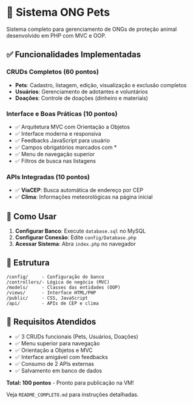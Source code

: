 # 🐾 Sistema ONG Pets

Sistema completo para gerenciamento de ONGs de proteção animal desenvolvido em PHP com MVC e OOP.

## ✅ Funcionalidades Implementadas

### CRUDs Completos (60 pontos)
- **Pets**: Cadastro, listagem, edição, visualização e exclusão completos
- **Usuários**: Gerenciamento de adotantes e voluntários
- **Doações**: Controle de doações (dinheiro e materiais)

### Interface e Boas Práticas (10 pontos)
- ✅ Arquitetura MVC com Orientação a Objetos
- ✅ Interface moderna e responsiva
- ✅ Feedbacks JavaScript para usuário
- ✅ Campos obrigatórios marcados com *
- ✅ Menu de navegação superior
- ✅ Filtros de busca nas listagens

### APIs Integradas (10 pontos)
- ✅ **ViaCEP**: Busca automática de endereço por CEP
- ✅ **Clima**: Informações meteorológicas na página inicial

## 🚀 Como Usar

1. **Configurar Banco**: Execute `database.sql` no MySQL
2. **Configurar Conexão**: Edite `config/Database.php` 
3. **Acessar Sistema**: Abra `index.php` no navegador

## 📁 Estrutura

```
/config/     - Configuração do banco
/controllers/- Lógica de negócio (MVC)
/models/     - Classes das entidades (OOP)
/views/      - Interface HTML/PHP
/public/     - CSS, JavaScript
/api/        - APIs de CEP e clima
```

## 🎯 Requisitos Atendidos

- ✅ 3 CRUDs funcionais (Pets, Usuários, Doações)
- ✅ Menu superior para navegação
- ✅ Orientação a Objetos e MVC
- ✅ Interface amigável com feedbacks
- ✅ Consumo de 2 APIs externas
- ✅ Salvamento em banco de dados

**Total: 100 pontos** - Pronto para publicação na VM!

Veja `README_COMPLETO.md` para instruções detalhadas.

